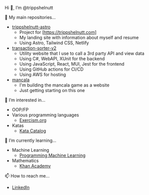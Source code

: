 Hi 👋, I’m @trippshelnutt

🎯 My main repositories...
- [trippshelnutt-astro](https://github.com/trippshelnutt/trippshelnutt-astro)
  - Project for [https://trippshelnutt.com]
  - My landing site with information about myself and resume
  - Using Astro, Tailwind CSS, Netlify
- [transaction-sorter-v2](https://github.com/trippshelnutt/transaction-sorter-v2)
  - Utility website that I use to call a 3rd party API and view data
  - Using C#, WebAPI, XUnit for the backend
  - Using JavaScript, React, MUI, Jest for the frontend
  - Using GitHub actions for CI/CD
  - Using AWS for hosting
- [mancala](https://github.com/trippshelnutt/mancala)
  - I'm building the mancala game as a website
  - Just getting starting on this one

👀 I’m interested in...
- OOP/FP
- Various programming languages
  - [Exercism.org](https://exercism.org/profiles/trippshelnutt)
- Katas
  - [Kata Catalog](https://github.com/ardalis/kata-catalog) 

🌱 I’m currently learning...
- Machine Learning
  - [Programming Machine Learning](https://www.progml.com/)
- Mathematics
  - [Khan Academy](https://www.khanacademy.org/profile/trippshelnutt)

📫 How to reach me...
- [LinkedIn](https://www.linkedin.com/in/trippshelnutt/)
